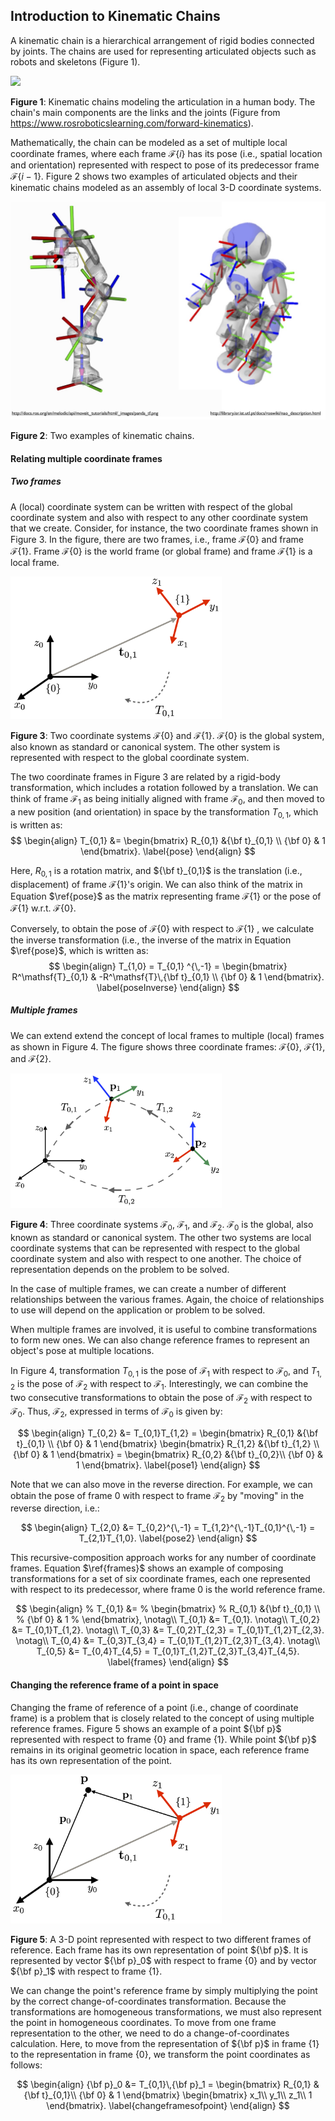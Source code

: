 ## Introduction to Kinematic Chains

A kinematic chain is a hierarchical arrangement of rigid bodies connected by joints. The chains are used for representing articulated objects such as robots and skeletons (Figure 1). 

![](https://static.wixstatic.com/media/407007_c5daad03a8db41a394a881b9c59aa224~mv2.png/v1/fill/w_438,h_447,al_c,q_85,enc_auto/1_PNG.png)

**Figure 1**: Kinematic chains modeling the articulation in a human body. The chain's main components are the links and the joints (Figure from https://www.rosroboticslearning.com/forward-kinematics). 

Mathematically, the chain can be modeled as a set of multiple local coordinate frames, where each frame $\mathcal F\{i\}$ has its pose (i.e., spatial location and orientation) represented with respect to pose of its predecessor frame $\mathcal F\{i-1\}$. Figure 2 shows two examples of articulated objects and their kinematic chains modeled as an assembly of local 3-D coordinate systems. 

<img src="multipleLocalFrames.jpg" alt="multipleLocalFrames" style="zoom:67%;" />

**Figure 2**: Two examples of kinematic chains.

#### Relating multiple coordinate frames

##### Two frames

A (local) coordinate system can be written with respect of the global coordinate system and also with respect to any other coordinate system that we create. Consider, for instance, the two coordinate frames shown in Figure 3. In the figure, there are two frames, i.e., frame $\mathcal F\{0\}$ and frame $\mathcal F\{1\}$. Frame $\mathcal F\{0\}$ is the world frame (or global frame) and frame $\mathcal F\{1\}$ is a local frame. 

<img src="two_frames.png" alt="two_frames" style="zoom: 33%;" />

**Figure 3**: Two coordinate systems $\mathcal F\{0\}$ and $\mathcal F\{1\}$.  $\mathcal F\{0\}$ is the global system, also known as standard or canonical system. The other system is represented with respect to the global coordinate system.

The two coordinate frames in Figure 3 are related by a rigid-body transformation, which includes a rotation followed by a translation. We can think of frame $\mathcal F_{1}$ as being  initially aligned with frame $\mathcal F_{0}$, and then moved to a new position (and orientation) in space by the transformation $T_{0,1}$, which is written as:
$$
\begin{align}
          T_{0,1} &= 
           \begin{bmatrix}
           	 R_{0,1} &{\bf t}_{0,1} \\
                 {\bf 0} & 1 
           \end{bmatrix}.      
	\label{pose}
\end{align}
$$

Here, $R_{0,1}$ is a rotation matrix, and ${\bf t}_{0,1}$ is the translation (i.e., displacement) of frame $\mathcal F\{1\}$'s origin. We can also think of the matrix in Equation $\ref{pose}$ as the matrix representing frame $\mathcal F\{1\}$ or the pose of $\mathcal F\{1\}$ w.r.t. $\mathcal F\{0\}$.

Conversely, to obtain the pose of $\mathcal F\{0\}$ with respect to $\mathcal F\{1\}$ , we calculate the inverse transformation (i.e., the inverse of the matrix in Equation $\ref{pose}$, which is written as:
$$
\begin{align}
          T_{1,0} =  T_{0,1} ^{\,-1} = 
           \begin{bmatrix}
           	 R^\mathsf{T}_{0,1} & -R^\mathsf{T}\,{\bf t}_{0,1} \\
                 {\bf 0} & 1 
           \end{bmatrix}.      
	\label{poseInverse}
\end{align}
$$

##### Multiple frames

We can extend extend the concept of local frames to multiple (local) frames as shown in Figure 4. The figure shows three coordinate frames: $\mathcal F\{0\}$, $\mathcal F\{1\}$, and  $\mathcal F\{2\}$.

<img src="three_systems.png" alt="three_systems" style="zoom: 33%;" />

**Figure 4**: Three coordinate systems  $\mathcal F_{0}$, $\mathcal F_{1}$, and  $\mathcal F_{2}$.   $\mathcal F_{0}$ is the global, also known as standard or canonical system. The other two systems are local coordinate systems that can be represented with respect to the global coordinate system and also with respect to one another. The choice of representation depends on the problem to be solved.

In the case of multiple frames, we can create a number of different relationships between the various frames. Again, the choice of relationships to use will depend on the application or problem to be solved. 

When multiple frames are involved, it is useful to combine transformations to form new ones. We can also change reference frames to represent an object's pose at multiple locations. 

In Figure 4, transformation $T_{0,1}$ is the pose of $\mathcal F_{1}$ with respect to $\mathcal F_{0}$, and $T_{1,2}$ is the pose of $\mathcal F_{2}$ with respect to $\mathcal F_{1}$. Interestingly, we can combine the two consecutive transformations to obtain the pose of $\mathcal F_{2}$ with respect to $\mathcal F_{0}$. Thus,  $\mathcal F_{2}$, expressed in terms of $\mathcal F_{0}$ is given by:

$$
\begin{align}
           T_{0,2} &= T_{0,1}T_{1,2} =   
           \begin{bmatrix}
           	 R_{0,1} &{\bf t}_{0,1} \\
                 {\bf 0} & 1 
           \end{bmatrix}
           \begin{bmatrix}
           	 R_{1,2} &{\bf t}_{1,2} \\
                 {\bf 0} & 1 
           \end{bmatrix} = 
                      \begin{bmatrix}
           	 R_{0,2} &{\bf t}_{0,2}\\
                 {\bf 0} & 1 
           \end{bmatrix}.                      
	\label{pose1}
\end{align} 
$$

Note that we can also move in the reverse direction. For example, we can obtain the pose of frame 0 with respect to frame $\mathcal F_{2}$ by "moving" in the reverse direction, i.e.: 

$$
\begin{align}
           T_{2,0} &= T_{0,2}^{\,-1} = T_{1,2}^{\,-1}T_{0,1}^{\,-1} =   T_{2,1}T_{1,0}.                   
	\label{pose2}
\end{align} 
$$

This recursive-composition approach works for any number of coordinate frames.  Equation $\ref{frames}$ shows an example of composing transformations for a set of six coordinate frames, each one represented with respect to its predecessor, where frame 0 is the world reference frame.

$$
\begin{align}
%          T_{0,1} &= 
%           \begin{bmatrix}
%           	 R_{0,1} &{\bf t}_{0,1} \\
%                 {\bf 0} & 1 
%           \end{bmatrix}, \notag\\
          T_{0,1} &= T_{0,1}. \notag\\            
          T_{0,2} &= T_{0,1}T_{1,2}. \notag\\            
           T_{0,3} &= T_{0,2}T_{2,3} = T_{0,1}T_{1,2}T_{2,3}. \notag\\            
           T_{0,4} &= T_{0,3}T_{3,4} = T_{0,1}T_{1,2}T_{2,3}T_{3,4}. \notag\\            
           T_{0,5} &= T_{0,4}T_{4,5} = T_{0,1}T_{1,2}T_{2,3}T_{3,4}T_{4,5}.           
	\label{frames}
\end{align} 
$$

#### Changing the reference frame of a point in space

Changing the frame of reference of a point (i.e., change of coordinate frame) is a problem that is closely related to the concept of using multiple reference frames. Figure 5 shows an example of a point ${\bf p}$ represented with respect to frame $\{0\}$ and frame $\{1\}$. While point ${\bf p}$ remains in its original geometric location in space, each reference frame has its own representation of the point. 

<img src="two_frames3D.png" alt="two_frames3D" style="zoom: 33%;" />

**Figure 5**: A 3-D point represented with respect to two different frames of reference. Each frame has its own representation of point ${\bf p}$. It is represented by vector ${\bf p}_0$ with respect to frame $\{0\}$ and by vector ${\bf p}_1$ with respect to frame $\{1\}$.

We can change the point's reference frame by simply multiplying the point by the correct change-of-coordinates transformation. Because the transformations are homogeneous transformations, we must also represent the point in homogeneous coordinates. To move from one frame representation to the other, we need to do a change-of-coordinates calculation. Here, to move from the representation of ${\bf p}$ in frame $\{1\}$ to the representation in frame $\{0\}$, we transform the point coordinates as follows:

$$
\begin{align}
            {\bf p}_0 &= T_{0,1}\,{\bf p}_1 = 
                  \begin{bmatrix}
           	 R_{0,1} &{\bf t}_{0,1}\\
                 {\bf 0} & 1 
           \end{bmatrix}                           
                  \begin{bmatrix}
           	 x_1\\
	         y_1\\
	         z_1\\
	         1
           \end{bmatrix}.                           
	\label{changeframesofpoint}
\end{align}
$$